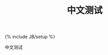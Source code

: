 ﻿---
layout: post
title: 中文测试
description: "中文测试"
category: 测试
tags: [中文, 测试]
---
{% include JB/setup %}

中文测试